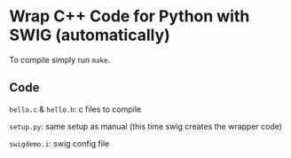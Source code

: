 # Wrap C++ Code for Python with SWIG (automatically)

To compile simply run `make`.

## Code

`hello.c` & `hello.h`: c files to compile

`setup.py`: same setup as manual (this time swig creates the wrapper code)

`swigdemo.i`: swig config file
